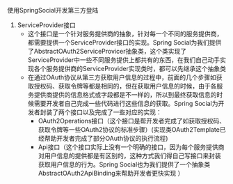 使用SpringSocial开发第三方登陆

1. ServiceProvider接口
   * 这个接口是一个针对服务提供商的抽象，针对每一个不同的服务提供商，都需要提供一个ServiceProvider接口的实现。Spring Social为我们提供了AbstractOAuth2ServiceProvicer抽象类，这个类实现了ServiceProvider中一些不同服务提供上都共有的东西，在我们自己动手实现各个服务提供商的ServiceProvider实现类时，都可以先继承这个抽象类  
   * 在通过OAuth协议从第三方获取用户信息的过程中，前面的几个步骤如获取授权码、获取令牌等都是相同的，但在获取用户信息的时候，由于各服务提供商提供的信息格式或字段都是不一样的，所以到最终获取信息的时候需要开发者自己完成一些代码进行这些信息的获取。Spring Social为开发者封装了两个接口以及完成了一些对应的实现：
     *  OAuth2Operations接口（这个接口是帮开发者完成了如获取授权码、获取令牌等一些OAuth2协议的标准步骤）(实现类OAuth2Template已经帮助开发者完成了部分OAuth协议的执行流程)
     * Api接口（这个接口实际上没有一个明确的接口，因为每个服务提供商对用户信息的提供都是有区别的，这种方式我们得自己写接口来封装获取用户信息的行为。Spring Social也为我们提供了一个抽象类AbstractOAuth2ApiBinding来帮助开发者更快实现 ）